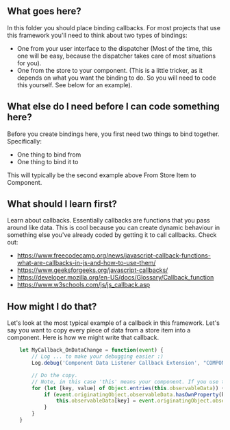 ## What goes here?
In this folder you should place binding callbacks. For most projects that use this framework you'll need to think about two types of bindings:
- One from your user interface to the dispatcher (Most of the time, this one will be easy, because the dispatcher takes care of most situations for you).
- One from the store to your component. (This is a little tricker, as it depends on what you want the binding to do. So you will need to code this yourself. See below for an example).

## What else do I need before I can code something here?
Before you create bindings here, you first need two things to bind together. Specifically:
- One thing to bind from
- One thing to bind it to

This will typically be the second example above From Store Item to Component.

## What should I learn first?
Learn about callbacks. Essentially callbacks are functions that you pass around like data. This is cool because you can create dynamic behaviour in something else you've already coded by getting it to call callbacks. Check out:
- https://www.freecodecamp.org/news/javascript-callback-functions-what-are-callbacks-in-js-and-how-to-use-them/
- https://www.geeksforgeeks.org/javascript-callbacks/
- https://developer.mozilla.org/en-US/docs/Glossary/Callback_function
- https://www.w3schools.com/js/js_callback.asp 


## How might I do that?
Let's look at the most typical example of a callback in this framework. Let's say you want to copy every piece of data from a store item into a component. Here is how we might write that callback.

```js
    let MyCallback_OnDataChange = function(event) {
        // Log ... to make your debugging easier :)
        Log.debug('Component Data Listener Callback Extension', "COMPONENT BINDING");

        // Do the copy. 
        // Note, in this case 'this' means your component. If you use this code, don't forget to bind your component as 'this' when you call this callback.
        for (let [key, value] of Object.entries(this.observableData)) {
            if (event.originatingObject.observableData.hasOwnProperty(key)) {
                this.observableData[key] = event.originatingObject.observableData[key];
            }
        }
    }
```